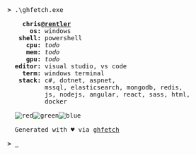 <pre>
<b>></b> .\ghfetch.exe

    <b>chris<a href="https://github.com/rentler" title="rentler">@rentler</a></b>
      <b>os:</b> windows
   <b>shell:</b> powershell
     <b>cpu:</b> <i>todo</i>
     <b>mem:</b> <i>todo</i>
     <b>gpu:</b> <i>todo</i>
  <b>editor:</b> visual studio, vs code
    <b>term:</b> windows terminal
   <b>stack:</b> c#, dotnet, aspnet,
          mssql, elasticsearch, mongodb, redis,
          js, nodejs, angular, react, sass, html,
          docker

  <img src="https://via.placeholder.com/15/f03c15/000000?text=+" alt="red" /><img src="https://via.placeholder.com/15/c5f015/000000?text=+" alt="green" /><img src="https://via.placeholder.com/15/1589F0/000000?text=+" alt="blue" />

  Generated with &#9829; via <a href="https://github.com/chrishtanaka/ghfetch" title="ghfetch">ghfetch</a>
  
<b>> _</b>
</pre>
